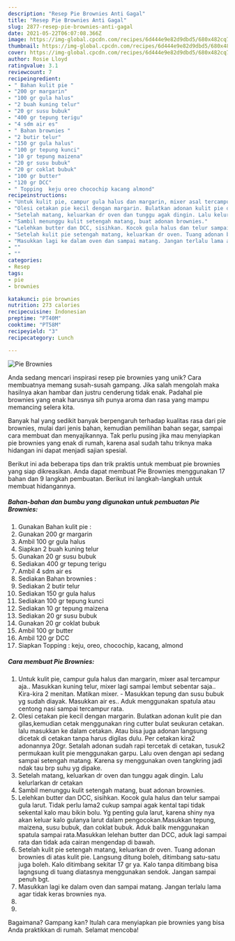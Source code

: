 ```yaml
---
description: "Resep Pie Brownies Anti Gagal"
title: "Resep Pie Brownies Anti Gagal"
slug: 2877-resep-pie-brownies-anti-gagal
date: 2021-05-22T06:07:08.366Z
image: https://img-global.cpcdn.com/recipes/6d444e9e82d9dbd5/680x482cq70/pie-brownies-foto-resep-utama.jpg
thumbnail: https://img-global.cpcdn.com/recipes/6d444e9e82d9dbd5/680x482cq70/pie-brownies-foto-resep-utama.jpg
cover: https://img-global.cpcdn.com/recipes/6d444e9e82d9dbd5/680x482cq70/pie-brownies-foto-resep-utama.jpg
author: Rosie Lloyd
ratingvalue: 3.1
reviewcount: 7
recipeingredient:
- " Bahan kulit pie "
- "200 gr margarin"
- "100 gr gula halus"
- "2 buah kuning telur"
- "20 gr susu bubuk"
- "400 gr tepung terigu"
- "4 sdm air es"
- " Bahan brownies "
- "2 butir telur"
- "150 gr gula halus"
- "100 gr tepung kunci"
- "10 gr tepung maizena"
- "20 gr susu bubuk"
- "20 gr coklat bubuk"
- "100 gr butter"
- "120 gr DCC"
- " Topping  keju oreo chocochip kacang almond"
recipeinstructions:
- "Untuk kulit pie, campur gula halus dan margarin, mixer asal tercampur aja.. Masukkan kuning telur, mixer lagi sampai lembut sebentar saja.. Kira-kira 2 menitan. Matikan mixer. Masukkan tepung dan susu bubuk yg sudah diayak. Masukkan air es.. Aduk menggunakan spatula atau centong nasi sampai tercampur rata."
- "Olesi cetakan pie kecil dengan margarin. Bulatkan adonan kulit pie dan gilas,kemudian cetak menggunakan ring cutter bulat seukuran cetakan. lalu masukkan ke dalam cetakan. Atau bisa juga adonan langsung dicetak di cetakan tanpa harus digilas dulu. Per cetakan kira2 adonannya 20gr. Setalah adonan sudah rapi tercetak di cetakan, tusuk2 permukaan kulit pie menggunakan garpu. Lalu oven dengan api sedang sampai setengah matang. Karena sy menggunakan oven tangkring jadi ndak tau brp suhu yg dipake."
- "Setelah matang, keluarkan dr oven dan tunggu agak dingin. Lalu kelurlarkan dr cetakan"
- "Sambil menunggu kulit setengah matang, buat adonan brownies."
- "Lelehkan butter dan DCC, sisihkan. Kocok gula halus dan telur sampai gula larut. Tidak perlu lama2 cukup sampai agak kental tapi tidak sekental kalo mau bikin bolu. Yg penting gula larut, karena shiny nya akan keluar kalo gulanya larut dalam pengocokan.Masukkan tepung, maizena, susu bubuk, dan coklat bubuk. Aduk balik menggunakan spatula sampai rata.Masukkan lelehan butter dan DCC, aduk lagi sampai rata dan tidak ada cairan mengendap di bawah."
- "Setelah kulit pie setengah matang, keluarkan dr oven. Tuang adonan brownies di atas kulit pie. Langsung ditung boleh, ditimbang satu-satu juga boleh. Kalo ditimbang sekitar 17 gr ya. Kalo tanpa ditimbang bisa lagngsung di tuang diatasnya menggunakan sendok. Jangan sampai penuh bgt."
- "Masukkan lagi ke dalam oven dan sampai matang. Jangan terlalu lama agar tidak keras brownies nya."
- ""
- ""
categories:
- Resep
tags:
- pie
- brownies

katakunci: pie brownies 
nutrition: 273 calories
recipecuisine: Indonesian
preptime: "PT40M"
cooktime: "PT58M"
recipeyield: "3"
recipecategory: Lunch

---
```



![Pie Brownies](https://img-global.cpcdn.com/recipes/6d444e9e82d9dbd5/680x482cq70/pie-brownies-foto-resep-utama.jpg)

Anda sedang mencari inspirasi resep pie brownies yang unik? Cara membuatnya memang susah-susah gampang. Jika salah mengolah maka hasilnya akan hambar dan justru cenderung tidak enak. Padahal pie brownies yang enak harusnya sih punya aroma dan rasa yang mampu memancing selera kita.

Banyak hal yang sedikit banyak berpengaruh terhadap kualitas rasa dari pie brownies, mulai dari jenis bahan, kemudian pemilihan bahan segar, sampai cara membuat dan menyajikannya. Tak perlu pusing jika mau menyiapkan pie brownies yang enak di rumah, karena asal sudah tahu triknya maka hidangan ini dapat menjadi sajian spesial.




Berikut ini ada beberapa tips dan trik praktis untuk membuat pie brownies yang siap dikreasikan. Anda dapat membuat Pie Brownies menggunakan 17 bahan dan 9 langkah pembuatan. Berikut ini langkah-langkah untuk membuat hidangannya.

<!--inarticleads1-->

##### Bahan-bahan dan bumbu yang digunakan untuk pembuatan Pie Brownies:

1. Gunakan  Bahan kulit pie :
1. Gunakan 200 gr margarin
1. Ambil 100 gr gula halus
1. Siapkan 2 buah kuning telur
1. Gunakan 20 gr susu bubuk
1. Sediakan 400 gr tepung terigu
1. Ambil 4 sdm air es
1. Sediakan  Bahan brownies :
1. Sediakan 2 butir telur
1. Sediakan 150 gr gula halus
1. Sediakan 100 gr tepung kunci
1. Sediakan 10 gr tepung maizena
1. Sediakan 20 gr susu bubuk
1. Gunakan 20 gr coklat bubuk
1. Ambil 100 gr butter
1. Ambil 120 gr DCC
1. Siapkan  Topping : keju, oreo, chocochip, kacang, almond




<!--inarticleads2-->

##### Cara membuat Pie Brownies:

1. Untuk kulit pie, campur gula halus dan margarin, mixer asal tercampur aja.. Masukkan kuning telur, mixer lagi sampai lembut sebentar saja.. Kira-kira 2 menitan. Matikan mixer. - Masukkan tepung dan susu bubuk yg sudah diayak. Masukkan air es.. Aduk menggunakan spatula atau centong nasi sampai tercampur rata.
1. Olesi cetakan pie kecil dengan margarin. Bulatkan adonan kulit pie dan gilas,kemudian cetak menggunakan ring cutter bulat seukuran cetakan. lalu masukkan ke dalam cetakan. Atau bisa juga adonan langsung dicetak di cetakan tanpa harus digilas dulu. Per cetakan kira2 adonannya 20gr. Setalah adonan sudah rapi tercetak di cetakan, tusuk2 permukaan kulit pie menggunakan garpu. Lalu oven dengan api sedang sampai setengah matang. Karena sy menggunakan oven tangkring jadi ndak tau brp suhu yg dipake.
1. Setelah matang, keluarkan dr oven dan tunggu agak dingin. Lalu kelurlarkan dr cetakan
1. Sambil menunggu kulit setengah matang, buat adonan brownies.
1. Lelehkan butter dan DCC, sisihkan. Kocok gula halus dan telur sampai gula larut. Tidak perlu lama2 cukup sampai agak kental tapi tidak sekental kalo mau bikin bolu. Yg penting gula larut, karena shiny nya akan keluar kalo gulanya larut dalam pengocokan.Masukkan tepung, maizena, susu bubuk, dan coklat bubuk. Aduk balik menggunakan spatula sampai rata.Masukkan lelehan butter dan DCC, aduk lagi sampai rata dan tidak ada cairan mengendap di bawah.
1. Setelah kulit pie setengah matang, keluarkan dr oven. Tuang adonan brownies di atas kulit pie. Langsung ditung boleh, ditimbang satu-satu juga boleh. Kalo ditimbang sekitar 17 gr ya. Kalo tanpa ditimbang bisa lagngsung di tuang diatasnya menggunakan sendok. Jangan sampai penuh bgt.
1. Masukkan lagi ke dalam oven dan sampai matang. Jangan terlalu lama agar tidak keras brownies nya.
1. 
1. 




Bagaimana? Gampang kan? Itulah cara menyiapkan pie brownies yang bisa Anda praktikkan di rumah. Selamat mencoba!
